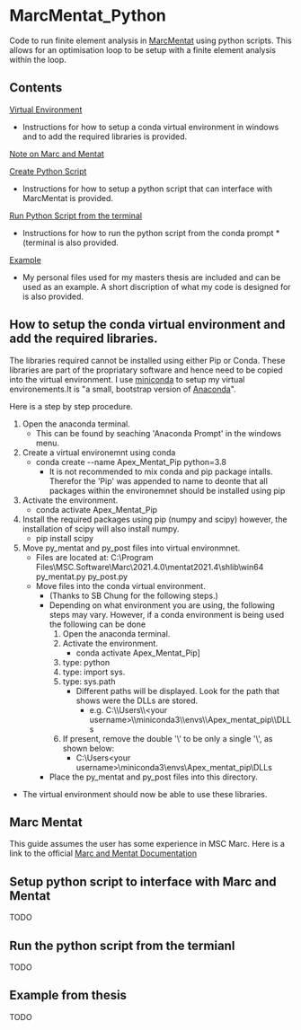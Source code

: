 # MarcMentat_Python
Code to run finite element analysis in [MarcMentat](https://www.mscsoftware.com/product/marc) using python scripts. This allows for an optimisation loop to be setup with a finite element analysis within the loop.

## Contents
[Virtual Environment](https://github.com/PFLigthart/MarcMentat_Python#how-to-setup-the-conda-virtual-environment-and-add-the-required-libraries)

* Instructions for how to setup a conda virtual environment in windows and to add the required libraries is provided.

[Note on Marc and Mentat](https://github.com/PFLigthart/Marc-Mentat)

[Create Python Script](https://github.com/PFLigthart/Setup-python-script-to-interface-with-Marc-and-Mentat)
* Instructions for how to setup a python script that can interface with MarcMentat is provided.

[Run Python Script from the terminal](https://github.com/PFLigthart/Run-the-python-script-from-the-termianl)

* Instructions for how to run the python script from the conda prompt *(terminal is also provided.

[Example](https://github.com/PFLigthart/Example-from-thesis)

* My personal files used for my masters thesis are included and can be used as an example. A short discription of what my code is designed for is also provided.

## How to setup the conda virtual environment and add the required libraries.
The libraries required cannot be installed using either Pip or Conda. These libraries are part of the propriatary software and hence need to be copied into the virtual environment.
I use [miniconda](https://docs.conda.io/en/latest/miniconda.html) to setup my virtual environements.It is "a small, bootstrap version of [Anaconda](https://www.anaconda.com/)".

Here is a step by step procedure.

1. Open the anaconda terminal.
    * This can be found by seaching 'Anaconda Prompt' in the windows menu.
2. Create a virtual environemnt using conda
    * conda create --name Apex_Mentat_Pip python=3.8
	    * It is not recommended to mix conda and pip package intalls. Therefor the 'Pip' was appended to name to deonte that all packages within the environemnet should be installed using pip
3. Activate the environment.
	* conda activate Apex_Mentat_Pip
4. Install the required packages using pip (numpy and scipy) however, the installation of scipy will also install numpy.
	* pip install scipy
5. Move py_mentat and py_post files into virtual environmnet.
	* Files are located at: C:\Program Files\MSC.Software\Marc\2021.4.0\mentat2021.4\shlib\win64
		py_mentat.py
		py_post.py
    * Move files into the conda virtual environment.
	    * (Thanks to SB Chung for the following steps.)
	    * Depending on what environment you are using, the following steps may vary. However, if a conda environment is being used the following can be done
            1. Open the anaconda terminal.
            2. Activate the environment.
                * conda activate Apex_Mentat_Pip]
            3. type: python
	        4. type: import sys.
            5. type: sys.path
                * Different paths will be displayed. Look for the path that shows were the DLLs are stored.
                    * e.g.
                C:\\\Users\\\\\<your username>\\\miniconda3\\\envs\\\Apex_mentat_pip\\\DLLs
            6. If present, remove the double '\\\' to be only a single '\\', as shown below:
                * C:\Users\<your username>\miniconda3\envs\Apex_mentat_pip\DLLs
        * Place the py_mentat and py_post files into this directory. 
* The virtual environment should now be able to use these libraries.

## Marc Mentat
This guide assumes the user has some experience in MSC Marc. Here is a link to the official [Marc and Mentat Documentation](https://simcompanion.hexagon.com/customers/s/article/Marc-Documentation-Release-2021)

## Setup python script to interface with Marc and Mentat

TODO

## Run the python script from the termianl

TODO

## Example from thesis

TODO
